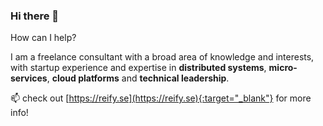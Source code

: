### Hi there 👋

How can I help?

I am a freelance consultant with a broad area of knowledge and interests, with startup experience and expertise in **distributed systems**, **micro-services**, **cloud platforms** and **technical leadership**.

📫 check out [https://reify.se](https://reify.se){:target="_blank"} for more info!


<!--
**Jell/Jell** is a ✨ _special_ ✨ repository because its `README.md` (this file) appears on your GitHub profile.

Here are some ideas to get you started:

- 🔭 I’m currently working on ...
- 🌱 I’m currently learning ...
- 👯 I’m looking to collaborate on ...
- 🤔 I’m looking for help with ...
- 💬 Ask me about ...
- 📫 How to reach me: ...
- 😄 Pronouns: ...
- ⚡ Fun fact: ...
-->
